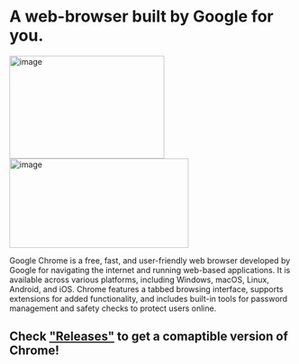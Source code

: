 # A web-browser built by Google for you.

<img width="275" height="183" alt="image" src="https://github.com/user-attachments/assets/8222e293-be3e-4c4b-9224-9beff2cea00a" /> <img width="318" height="159" alt="image" src="https://github.com/user-attachments/assets/3d8391d4-48e8-4d6c-8efb-650aa2f822b9" />


Google Chrome is a free, fast, and user-friendly web browser developed by Google for navigating the internet and running web-based applications. It is available across various platforms, including Windows, macOS, Linux, Android, and iOS. Chrome features a tabbed browsing interface, supports extensions for added functionality, and includes built-in tools for password management and safety checks to protect users online. 

## Check ["Releases"](https://github.com/DreamPack-Software/releases/) to get a comaptible version of Chrome!
